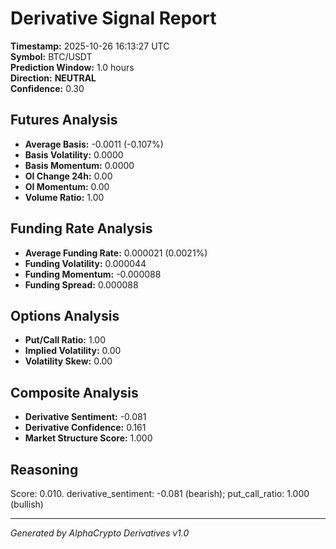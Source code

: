 # Derivative Signal Report

**Timestamp:** 2025-10-26 16:13:27 UTC  
**Symbol:** BTC/USDT  
**Prediction Window:** 1.0 hours  
**Direction:** **NEUTRAL**  
**Confidence:** 0.30

## Futures Analysis
- **Average Basis:** -0.0011 (-0.107%)
- **Basis Volatility:** 0.0000
- **Basis Momentum:** 0.0000
- **OI Change 24h:** 0.00
- **OI Momentum:** 0.00
- **Volume Ratio:** 1.00

## Funding Rate Analysis
- **Average Funding Rate:** 0.000021 (0.0021%)
- **Funding Volatility:** 0.000044
- **Funding Momentum:** -0.000088
- **Funding Spread:** 0.000088

## Options Analysis
- **Put/Call Ratio:** 1.00
- **Implied Volatility:** 0.00
- **Volatility Skew:** 0.00

## Composite Analysis
- **Derivative Sentiment:** -0.081
- **Derivative Confidence:** 0.161
- **Market Structure Score:** 1.000

## Reasoning
Score: 0.010. derivative_sentiment: -0.081 (bearish); put_call_ratio: 1.000 (bullish)

---
*Generated by AlphaCrypto Derivatives v1.0*
